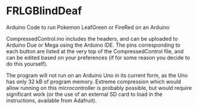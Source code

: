# FRLGBlindDeaf
Arduino Code to run Pokemon LeafGreen or FireRed on an Arduino

CompressedControl.ino includes the headers, and can be uploaded to Arduino Due or Mega using the Arduino IDE. The pins corresponding to each button are listed at the very top of the CompressedControl file, and can be edited based on your preferences (if for some reason you decide to do this yourself).

The program will not run on an Arduino Uno in its current form, as the Uno has only 32 kB of program memory. Extreme compression which would allow running on this microcontroller is probably possible, but would require significant work (or the use of an external SD card to load in the instructions, available from Adafruit).
